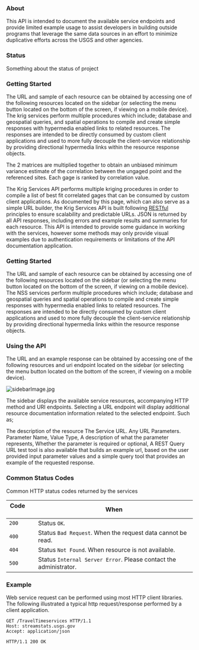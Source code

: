 ### About
This API is intended to document the available service endpoints and provide limited example usage to assist developers in building outside programs that leverage the same data sources in an effort to minimize duplicative efforts across the USGS and other agencies.

### Status
Something about the status of project
### Getting Started
The URL and sample of each resource can be obtained by accessing one of the following resources located on the sidebar (or selecting the menu button located on the bottom of the screen, if viewing on a mobile device). The krig services perform multiple procedures which include; database and geospatial queries, and spatial operations to compile and create simple responses with hypermedia enabled links to related resources. The responses are intended to be directly consumed by custom client applications and used to more fully decouple the client-service relationship by providing directional hypermedia links within the resource response objects.

The 2 matrices are multiplied together to obtain an unbiased minimum variance estimate of the correlation between the ungaged point and the referenced sites. 
Each gage is ranked by correlation value.

The Krig Services API performs multiple kriging procedures in order to compile a list of best fit correlated gages that can be consumed by custom client applications. As documented by this page, which can also serve as a simple URL builder, the Krig Services API is built following [RESTful](http://en.wikipedia.org/wiki/Representational_state_transfer) principles to ensure scalability and predictable URLs. JSON is returned by all API responses, including errors and example results and summaries for each resource. This API is intended to provide some guidance in working with the services, however some methods may only provide visual examples due to authentication requirements or limitations of the API documentation application. 

### Getting Started
The URL and sample of each resource can be obtained by accessing one of the following resources located on the sidebar (or selecting the menu button located on the bottom of the screen, if viewing on a mobile device). The NSS services perform multiple procedures which include; database and geospatial queries and spatial operations to compile and create simple responses with hypermedia enabled links to related resources. The responses are intended to be directly consumed by custom client applications and used to more fully decouple the client-service relationship by providing directional hypermedia links within the resource response objects.
### Using the API
The URL and an example response can be obtained by accessing one of the following resources and uri endpoint located on the sidebar (or selecting the menu button located on the bottom of the screen, if viewing on a mobile device). 

<img alt="sidebarImage.jpg" 
src="" />

The sidebar displays the available service resources, accompanying HTTP method and URI endpoints. Selecting a URL endpoint will display additional resource documentation information related to the selected endpoint. Such as;

The description of the resource
The Service URL.
Any URL Parameters.
Parameter Name,
Value Type,
A description of what the parameter represents,
Whether the parameter is required or optional,
A REST Query URL test tool is also available that builds an example url, based on the user provided input parameter values and a simple query tool that provides an example of the requested response.

### Common Status Codes
Common HTTP status codes returned by the services

| Code &nbsp; &nbsp; &nbsp;   |When     
| ------- |---------
| `200`   | Status  `OK`.
| `400`   | Status `Bad Request`. When the request data cannot be read.
| `404`   | Status `Not Found`. When resource is not available.
| `500`   | Status `Internal Server Error`. Please contact the administrator. 

### Example
Web service request can be performed using most HTTP client libraries. The following illustrated a typical http request/response performed by a client application.

```
GET /TravelTimeservices HTTP/1.1
Host: streamstats.usgs.gov
Accept: application/json
```
```
HTTP/1.1 200 OK

  
```
